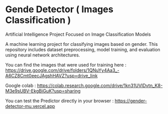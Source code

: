 # Gende Detector ( Images Classification )

Artificial Intelligence Project Focused on Image Classification Models

A machine learning project for classifying images based on gender. This repository includes dataset preprocessing, model training, and evaluation using neural network architectures.

You can find the images that were used for training here : https://drive.google.com/drive/folders/1QNuYy4Aa3_-A6CZ8Cmt0eecJAgshHAVZ?usp=drive_link

Google colab : https://colab.research.google.com/drive/1kn31UVlDvtn_K8-M3e9sUBV-EkgBiGuK?usp=sharing

You can test the Predictor directly in your browser : https://gender-detector-mu.vercel.app



